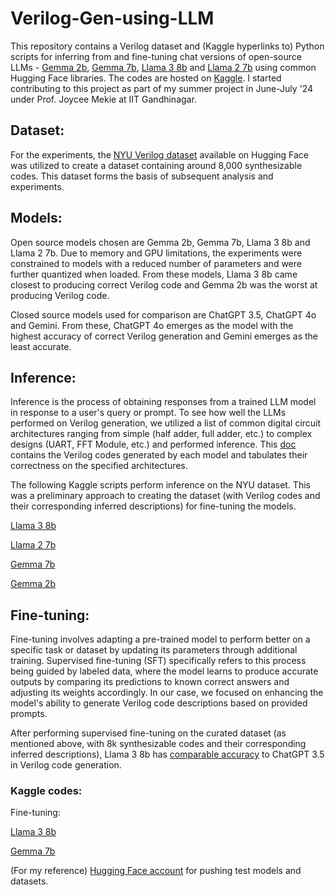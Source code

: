 # Verilog-Gen-using-LLM

This repository contains a Verilog dataset and (Kaggle hyperlinks to) Python scripts for inferring from and fine-tuning chat versions of open-source LLMs - [Gemma 2b](https://huggingface.co/google/gemma-2b-it), [Gemma 7b](https://huggingface.co/google/gemma-7b-it), [Llama 3 8b](https://huggingface.co/meta-llama/Meta-Llama-3-8B-Instruct) and [Llama 2 7b](https://huggingface.co/meta-llama/Llama-2-7b-chat-hf) using common Hugging Face libraries. The codes are hosted on [Kaggle](https://www.kaggle.com/kaverivisavadiya/code). I started contributing to this project as part of my summer project in June-July '24 under Prof. Joycee Mekie at IIT Gandhinagar.

## Dataset: 

For the experiments, the [NYU Verilog dataset](https://huggingface.co/datasets/shailja/Verilog_GitHub) available on Hugging Face was utilized to create a dataset containing around 8,000 synthesizable codes. This dataset forms the basis of subsequent analysis and experiments.

## Models: 

Open source models chosen are Gemma 2b, Gemma 7b, Llama 3 8b and Llama 2 7b. Due to memory and GPU limitations, the experiments were constrained to models with a reduced number of parameters and were further quantized when loaded. From these models, Llama 3 8b came closest to producing correct Verilog code and Gemma 2b was the worst at producing Verilog code.

Closed source models used for comparison are ChatGPT 3.5, ChatGPT 4o and Gemini. From these, ChatGPT 4o emerges as the model with the highest accuracy of correct Verilog generation and Gemini emerges as the least accurate.

## Inference:

Inference is the process of obtaining responses from a trained LLM model in response to a user's query or prompt. 
To see how well the LLMs performed on Verilog generation, we utilized a list of common digital circuit architectures ranging from simple (half adder, full adder, etc.) to complex designs (UART, FFT Module, etc.) and performed inference. This [doc](https://docs.google.com/document/d/1DIBSmYpYoAF7v6eufFmZG5RknWoPVNEoGSBiStYq4TQ/edit?usp=sharing) contains the Verilog codes generated by each model and tabulates their correctness on the specified architectures. 

The following Kaggle scripts perform inference on the NYU dataset. This was a preliminary approach to creating the dataset (with Verilog codes and their corresponding inferred descriptions) for fine-tuning the models.

[Llama 3 8b](https://www.kaggle.com/code/kaverivisavadiya/llama3-8bchat-4bit-verilog)

[Llama 2 7b](https://www.kaggle.com/code/kaverivisavadiya/llama2-7bchat-4bit-verilog)

[Gemma 7b](https://www.kaggle.com/code/kaverivisavadiya/gemma-7b-it-4bit-verilog)

[Gemma 2b](https://www.kaggle.com/code/kaverivisavadiya/gemma-2b-it-4bit-verilog)

## Fine-tuning: 

Fine-tuning involves adapting a pre-trained model to perform better on a specific task or dataset by updating its parameters through additional training. Supervised fine-tuning (SFT) specifically refers to this process being guided by labeled data, where the model learns to produce accurate outputs by comparing its predictions to known correct answers and adjusting its weights accordingly. In our case, we focused on enhancing the model's ability to generate Verilog code descriptions based on provided prompts.

After performing supervised fine-tuning on the curated dataset (as mentioned above, with 8k synthesizable codes and their corresponding inferred descriptions), Llama 3 8b has [comparable accuracy](https://docs.google.com/spreadsheets/d/1wyHop5TK97V94MMOT1RxCiLUFd4x7IRIaS6fG5pRgac/edit?usp=sharing) to ChatGPT 3.5 in Verilog code generation.

### Kaggle codes:

Fine-tuning:

[Llama 3 8b](https://www.kaggle.com/code/kaverivisavadiya/fine-tune-llama3-8b)

[Gemma 7b](https://www.kaggle.com/code/kaverivisavadiya/fine-tune-gemma-7b)

(For my reference) [Hugging Face account](https://huggingface.co/kaveri1184) for pushing test models and datasets. 

